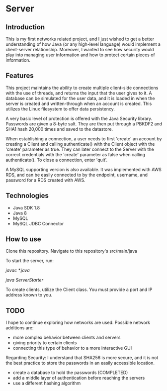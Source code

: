 # Server

## Introduction
This is my first networks related project, and I just wished to get a better 
understanding of how Java (or any high-level language) would implement a client-server relationship.
Moreover, I wanted to see how security would play into managing user information and how to protect
certain pieces of information.

## Features
This project maintains the ability to create multiple client-side connections with the use of threads, 
and returns the input that the user gives to it. A database can be simulated for the user data, and it is
loaded in when the server is created and written-through when an account is created. This utilizes the 
Linux filesystem to offer data persistency.

A very basic level of protection is offered with the Java Security library. Passwords are given a 8-byte salt.
They are then put through a PBKDF2 and SHA1 hash 20,000 times and saved to the datastore. 

When establishing a connection, a user needs to first 'create' an account by creating a Client and
calling authenticate() with the Client object with the 'create' parameter as true. They can later connect to the Server
with the correct credentials with the 'create' parameter as false when calling authenticate().
To close a connection, enter 'quit'.

A MySQL supporting version is also available. It was implemented with AWS RDS, and can be easily connected to by 
the endpoint, username, and password for a RDS created with AWS.


## Technologies
* Java SDK 1.8
* Java 8
* MySQL 
* MySQL JDBC Connector

## How to use

Clone this repository. 
Navigate to this repository's src/main/java 

To start the server, run:

*javac \*.java*

*java ServerStarter*

To create clients, utilize the Client class. You must provide a port and IP address known to you.

## TODO
I hope to continue exploring how networks are used. Possible network additions are:
* more complex behavior between clients and servers
* giving priority to certain clients
* connecting this type of behavior to a more interactive GUI

Regarding Security:
I understand that SHA256 is more secure, and it is not the best practice to store the passwords
in an easily accessible location.
* create a database to hold the passwords (COMPLETED)
* add a middle layer of authentication before reaching the servers
* use a different hashing algorithm